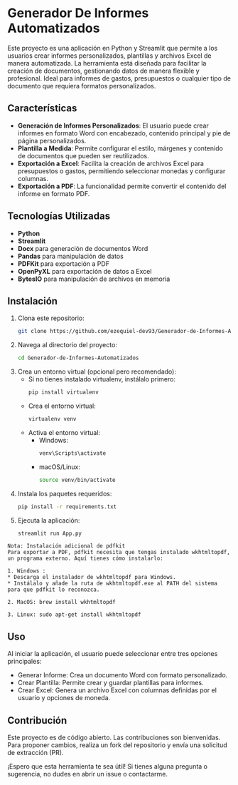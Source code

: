 # Generador De Informes Automatizados
Este proyecto es una aplicación en Python y Streamlit que permite a los usuarios crear informes personalizados, plantillas y archivos Excel de manera automatizada. La herramienta está diseñada para facilitar la creación de documentos, gestionando datos de manera flexible y profesional. Ideal para informes de gastos, presupuestos o cualquier tipo de documento que requiera formatos personalizados.

## Características
- **Generación de Informes Personalizados**: El usuario puede crear informes en formato Word con encabezado, contenido principal y pie de página personalizados.
- **Plantilla a Medida**: Permite configurar el estilo, márgenes y contenido de documentos que pueden ser reutilizados.
- **Exportación a Excel**: Facilita la creación de archivos Excel para presupuestos o gastos, permitiendo seleccionar monedas y configurar columnas.
- **Exportación a PDF**: La funcionalidad permite convertir el contenido del informe en formato PDF.

## Tecnologías Utilizadas
- **Python**
- **Streamlit**
- **Docx** para generación de documentos Word
- **Pandas** para manipulación de datos
- **PDFKit** para exportación a PDF
- **OpenPyXL** para exportación de datos a Excel
- **BytesIO** para manipulación de archivos en memoria

## Instalación
1. Clona este repositorio:
   ```bash
   git clone https://github.com/ezequiel-dev93/Generador-de-Informes-Automatizados.git
2. Navega al directorio del proyecto:
   ```bash
   cd Generador-de-Informes-Automatizados

3. Crea un entorno virtual (opcional pero recomendado):
   - Si no tienes instalado virtualenv, instálalo primero:
     ```bash
     pip install virtualenv
    - Crea el entorno virtual: 
      ```bash
      virtualenv venv
     - Activa el entorno virtual:
       - Windows:
         ```bash
         venv\Scripts\activate
        - macOS/Linux:
          ```bash
          source venv/bin/activate
4. Instala los paquetes requeridos:
   ```bash
   pip install -r requirements.txt
5. Ejecuta la aplicación:
   ```bash
   streamlit run App.py

~~~ 
Nota: Instalación adicional de pdfkit
Para exportar a PDF, pdfkit necesita que tengas instalado wkhtmltopdf, un programa externo. Aquí tienes cómo instalarlo:

1. Windows :
* Descarga el instalador de wkhtmltopdf para Windows.
* Instálalo y añade la ruta de wkhtmltopdf.exe al PATH del sistema para que pdfkit lo reconozca.

2. MacOS: brew install wkhtmltopdf

3. Linux: sudo apt-get install wkhtmltopdf
~~~

## Uso
Al iniciar la aplicación, el usuario puede seleccionar entre tres opciones principales:
* Generar Informe: Crea un documento Word con formato personalizado.
* Crear Plantilla: Permite crear y guardar plantillas para informes.
* Crear Excel: Genera un archivo Excel con columnas definidas por el usuario y opciones de moneda.

## Contribución
Este proyecto es de código abierto. Las contribuciones son bienvenidas.
Para proponer cambios, realiza un fork del repositorio y envía una solicitud de extracción (PR).

¡Espero que esta herramienta te sea útil! Si tienes alguna pregunta o sugerencia, no dudes en abrir un issue o contactarme.
